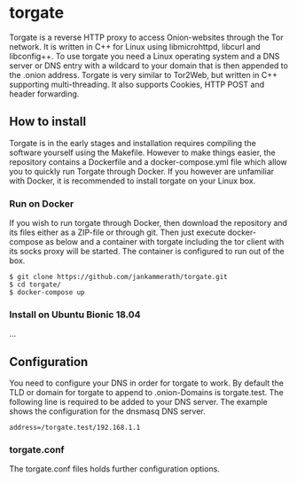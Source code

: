 # torgate

Torgate is a reverse HTTP proxy to access Onion-websites through the Tor network. It is written in C++ for Linux using libmicrohttpd, libcurl and libconfig++. To use torgate you need a Linux operating system and a DNS server or DNS entry with a wildcard to your domain that is then appended to the .onion address. Torgate is very similar to Tor2Web, but written in C++ supporting multi-threading. It also supports Cookies, HTTP POST and header forwarding.

## How to install

Torgate is in the early stages and installation requires compiling the software yourself using the Makefile. However to make things easier, the repository contains a Dockerfile and a docker-compose.yml file which allow you to quickly run Torgate through Docker. If you however are unfamiliar with Docker, it is recommended to install torgate on your Linux box.

### Run on Docker

If you wish to run torgate through Docker, then download the repository and its files either as a ZIP-file or through git. Then just execute docker-compose as below and a container with torgate including the tor client with its socks proxy will be started. The container is configured to run out of the box.

```
$ git clone https://github.com/jankammerath/torgate.git
$ cd torgate/
$ docker-compose up
```

### Install on Ubuntu Bionic 18.04

...

## Configuration

You need to configure your DNS in order for torgate to work. By default the TLD or domain for torgate to append to .onion-Domains is torgate.test. The following line is required to be added to your DNS server. The example shows the configuration for the dnsmasq DNS server.

```                    
address=/torgate.test/192.168.1.1
```

### torgate.conf

The torgate.conf files holds further configuration options.